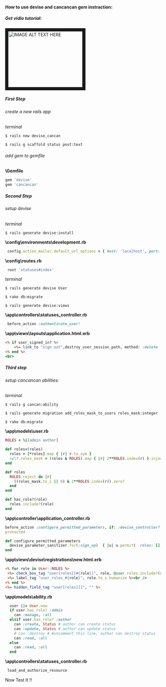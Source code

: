 #### How to use devise and cancancan gem instraction:
##### Get vidio tutorial: 
<a href="https://www.youtube.com/watch?v=DEyPpgs7EUk" target="_blank"><img src="http://i.ytimg.com/vi/DEyPpgs7EUk/maxresdefault.jpg" 
alt="IMAGE ALT TEXT HERE" width="240" height="180" border="10" /></a>



##### First Step
###### create a new rails app
 *terminal*
 
 `$ rails new devise_cancan `
 
 `$ rails g scaffold status post:text`

###### add gem to gemfile

**\Gemfile**
  ```ruby
  gem 'devise'
  gem 'cancancan'
  ```

##### Second Step
###### setup devise
 *terminal*
 
  `$ rails generate devise:install`


 **\config\environments\development.rb**
 ```ruby
  config.action_mailer.default_url_options = { host: 'localhost', port: 3000 }
 ```
 
**\config\routes.rb**
 ```ruby
  root 'statuses#index'
 ```
*terminal*

 `$ rails generate devise User`
 
 `$ rake db:migrate`
 
 `$ rails generate devise:views`

**\app\controllers\statuses_controller.rb**
 ```ruby
  before_action :authenticate_user!
 ```
 
**\app\views\layouts\application.html.erb**
 ```html.erb
 <% if user_signed_in? %>
     <%= link_to "sign out",destroy_user_session_path, method: :delete   %>
 <% end %>
 <br>
 ```
 
##### Third step

###### setup cancancan abilities:

 *terminal*
 
  `$ rails g cancan:ability`
 
  `$ rails generate migration add_roles_mask_to_users roles_mask:integer`
  
  `$ rake db:migrate`

**\app\models\user.rb**

 ```ruby
 ROLES = %i[admin author]

 def roles=(roles)
   roles = [*roles].map { |r| r.to_sym }
   self.roles_mask = (roles & ROLES).map { |r| 2**ROLES.index(r) }.inject(0, :+)
 end

 def roles
   ROLES.reject do |r|
     ((roles_mask.to_i || 0) & 2**ROLES.index(r)).zero?
   end
 end

 def has_role?(role)
   roles.include?(role)
 end
```


**\app\controller\application_controller.rb**

 ```ruby
 before_action :configure_permitted_parameters, if: :devise_controller?
 protected

 def configure_permitted_parameters
   devise_parameter_sanitizer.for(:sign_up)  { |u| u.permit(  roles: [], :email,:password, :password_confirmation ) }
 end
 ```
 
**\app\views\devise\registrations\new.html.erb**

 ```html.erb
<% for role in User::ROLES %>
  <%= check_box_tag "user[roles][#{role}]", role, @user.roles.include?(role), {:name => "user[roles][]"}%>
  <%= label_tag "user_roles_#{role}", role.to_s.humanize %><br />
<% end %>
<%= hidden_field_tag "user[roles][]", "" %>
 ```
 
**\app\models\ability.rb**

 ```ruby
   user ||= User.new
   if user.has_role? :admin
     can :manage, :all
   elsif user.has_role? :author
     can :create, Status # author can create status
     can :update, Status # author can update status
     # can :destroy # #uncomment this line, author can destroy status 
     can :read, :all
   else
     can :read, :all
   end
 ```
**\app\controllers\statuses_controller.rb**

 ```ruby
  load_and_authorize_resource
 ```

Now Test It !!

